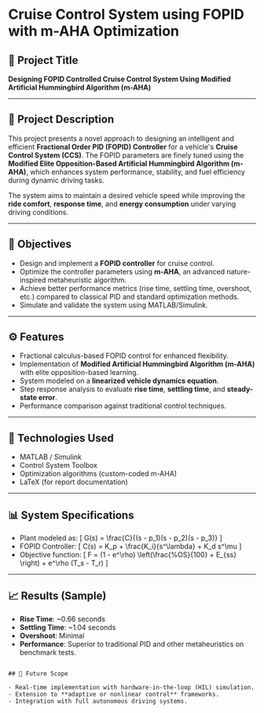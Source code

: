 
# Cruise Control System using FOPID with m-AHA Optimization

## 🚗 Project Title
**Designing FOPID Controlled Cruise Control System Using Modified Artificial Hummingbird Algorithm (m-AHA)**

---

## 📝 Project Description

This project presents a novel approach to designing an intelligent and efficient **Fractional Order PID (FOPID) Controller** for a vehicle's **Cruise Control System (CCS)**. The FOPID parameters are finely tuned using the **Modified Elite Opposition-Based Artificial Hummingbird Algorithm (m-AHA)**, which enhances system performance, stability, and fuel efficiency during dynamic driving tasks.

The system aims to maintain a desired vehicle speed while improving the **ride comfort**, **response time**, and **energy consumption** under varying driving conditions.

---

## 🎯 Objectives

- Design and implement a **FOPID controller** for cruise control.
- Optimize the controller parameters using **m-AHA**, an advanced nature-inspired metaheuristic algorithm.
- Achieve better performance metrics (rise time, settling time, overshoot, etc.) compared to classical PID and standard optimization methods.
- Simulate and validate the system using MATLAB/Simulink.

---

## ⚙️ Features

- Fractional calculus-based FOPID control for enhanced flexibility.
- Implementation of **Modified Artificial Hummingbird Algorithm (m-AHA)** with elite opposition-based learning.
- System modeled on a **linearized vehicle dynamics equation**.
- Step response analysis to evaluate **rise time**, **settling time**, and **steady-state error**.
- Performance comparison against traditional control techniques.

---

## 🧠 Technologies Used

- MATLAB / Simulink
- Control System Toolbox
- Optimization algorithms (custom-coded m-AHA)
- LaTeX (for report documentation)

---

## 📊 System Specifications

- Plant modeled as:
  \[
  G(s) = \frac{C}{(s - p_1)(s - p_2)(s - p_3)}
  \]
- FOPID Controller:
  \[
  C(s) = K_p + \frac{K_i}{s^\lambda} + K_d s^\mu
  \]
- Objective function:
  \[
  F = (1 - e^\rho) \left(\frac{\%OS}{100} + E_{ss} \right) + e^\rho (T_s - T_r)
  \]

---

## 📈 Results (Sample)

- **Rise Time**: ~0.66 seconds  
- **Settling Time**: ~1.04 seconds  
- **Overshoot**: Minimal  
- **Performance**: Superior to traditional PID and other metaheuristics on benchmark tests.

```

## 📌 Future Scope

- Real-time implementation with hardware-in-the-loop (HIL) simulation.
- Extension to **adaptive or nonlinear control** frameworks.
- Integration with full autonomous driving systems.
